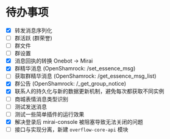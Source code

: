 # 待办事项

- [x] 转发消息序列化
- [ ] 群活跃 (群荣誉)
- [ ] 群文件
- [ ] 群设置
- [x] 消息回执的转换 Onebot -> Mirai
- [x] 群精华消息 (OpenShamrock: /set_essence_msg)
- [ ] 获取群精华消息 (OpenShamrock: /get_essence_msg_list)
- [x] 群公告 (OpenShamrock: /_get_group_notice)
- [x] 联系人的持久化与新的数据更新机制，避免每次都获取不同实例
- [ ] 商城表情消息类型识别
- [ ] 测试发送消息
- [ ] 测试一些简单插件的运行效果
- [x] 解决登录后 mirai-console 被阻塞导致无法关闭的问题
- [ ] 接口与实现分离，新建 `overflow-core-api` 模块
